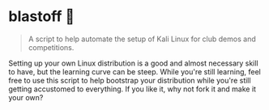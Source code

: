 # blastoff 🚀
> A script to help automate the setup of Kali Linux for club demos and competitions.

Setting up your own Linux distribution is a good and almost necessary skill to have, but the learning curve can be steep. While you're still learning, feel free to use this script to help bootstrap your distribution while you're still getting accustomed to everything. If you like it, why not fork it and make it your own?
